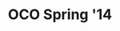 ---
layout: experience
title: OCO Spring '14
short: oco-s14
sub: Navigator
where: [Olin College, 'http://www.olin.edu']

dates: ['1/21/2014', '5/12/2014']

works: [
["Saint-Saëns", "The Carnival of the Animals", "", "", "Mvts.I, XII, XIII (The Swan)"],
["Copland", "Appalachian Spring", "", "", ""],
["Dvořák", "Symphony No.8", "G major", "Op.88", "Mvt.IV"]
]

track: music
---